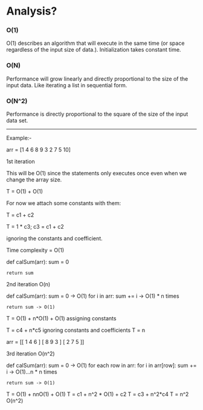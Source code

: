 # Analysis?

### O(1)
O(1) describes an algorithm that will execute in the same time (or space regardless of the input size of data.).
Initialization takes constant time.

### O(N)
Performance will grow linearly and directly proportional to the size of the input data.
Like iterating a list in sequential form.

### O(N^2)

Performance is directly proportional to the square of the size of the input data set.

---

Example:-

arr = [1 4 6 8 9 3 2 7 5 10]

1st iteration

This will be O(1) since the statements only executes once even when we change the array size.

T = O(1) + O(1)

For now we attach some constants with them:

T = c1 + c2

T = 1 * c3; c3 = c1 + c2

ignoring the constants and coefficient.

Time complexity = O(1)

def calSum(arr):
    sum = 0

    return sum

2nd iteration
O(n)

def calSum(arr):
    sum = 0 -> O(1)
    for i in arr:
        sum += i -> O(1) * n times

    return sum -> O(1)

T = O(1) + n*O(1) + O(1)
assigning constants

T = c4 + n*c5
ignoring constants and coefficients
T = n

arr = [[ 1 4 6 ] [ 8 9 3 ] [ 2 7 5 ]]

3rd iteration
O(n^2)

def calSum(arr):
    sum = 0 -> O(1)
    for each row in arr:
        for i in arr[row]:
            sum += i -> O(1)...n * n times

    return sum -> O(1)

T = O(1) + n*n*O(1) + O(1)
T = c1 + n^2 * O(1) + c2
T = c3 + n^2*c4
T = n^2
O(n^2)
